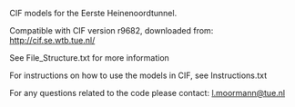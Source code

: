 CIF models  for the Eerste Heinenoordtunnel.

Compatible with CIF version r9682, downloaded from: http://cif.se.wtb.tue.nl/

See File_Structure.txt for more information

For instructions on how to use the models in CIF, see Instructions.txt

For any questions related to the code please contact: l.moormann@tue.nl
